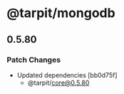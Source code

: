 # @tarpit/mongodb

## 0.5.80

### Patch Changes

- Updated dependencies [bb0d75f]
  - @tarpit/core@0.5.80

